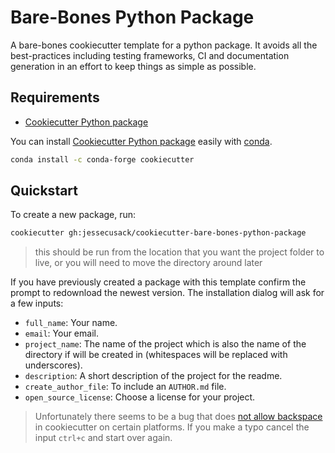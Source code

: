 # Bare-Bones Python Package

A bare-bones cookiecutter template for a python package. It avoids all the best-practices including testing frameworks, CI and documentation generation in an effort to keep things as simple as possible. 

## Requirements

* [Cookiecutter Python package](http://cookiecutter.readthedocs.org/en/latest/installation.html)

You can install [Cookiecutter Python package](http://cookiecutter.readthedocs.org/en/latest/installation.html) easily with [conda](https://conda.io/en/latest/).

``` bash
conda install -c conda-forge cookiecutter
```

## Quickstart

To create a new package, run:

``` bash
cookiecutter gh:jessecusack/cookiecutter-bare-bones-python-package
```

> this should be run from the location that you want the project folder to live, or you will need to move the directory around later

If you have previously created a package with this template confirm the prompt to redownload the newest version.
The installation dialog will ask for a few inputs:
* `full_name`: Your name.
* `email`: Your email.
* `project_name`: The name of the project which is also the name of the directory if will be created in (whitespaces will be replaced with underscores).
* `description`: A short description of the project for the readme.
* `create_author_file`: To include an `AUTHOR.md` file. 
* `open_source_license`: Choose a license for your project.

> Unfortunately there seems to be a bug that does [not allow backspace](https://github.com/audreyr/cookiecutter/issues/875) in cookiecutter on certain platforms. If you make a typo cancel the input `ctrl+c` and start over again.

